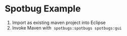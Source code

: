 # Spotbug Example

1. Import as existing maven project into Eclipse
2. Invoke Maven with  `spotbugs:spotbugs spotbugs:gui`
